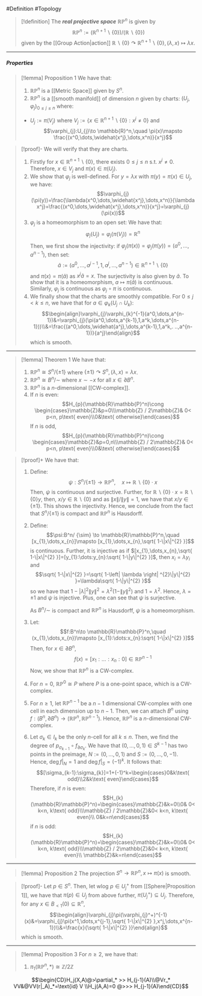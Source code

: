 #Definition #Topology 

> [!definition]
> The ***real projective space*** $\mathbb{R}\mathbb{P}^n$ is given by $$\mathbb{R}\mathbb{P}^n:=(\mathbb{R}^{n+1}\backslash\{ 0 \} )/(\mathbb{R} \backslash \{ 0 \})$$given by the [[Group Action|action]] $\mathbb{R}\backslash\{ 0 \}\curvearrowright\mathbb{R}^{n+1}\backslash \{ 0 \}, (\lambda,x)\mapsto\lambda x$.
---
##### Properties
> [!lemma] Proposition 1
> We have that:
> 1. $\mathbb{R}\mathbb{P}^n$ is a [[Metric Space]] given by $S^n$.
> 2. $\mathbb{R}\mathbb{P}^n$ is a [[smooth manifold]] of dimension $n$ given by charts: $(U_{j},\varphi_{j})_{0\leq j\leq n}$ where: 
> 	- $U_{j}:=\pi(V_{j})$ where $V_{j}:=\{ x\in \mathbb{R}^{n+1} \backslash \{ 0 \}: x^j\neq 0 \}$ and
> 	$$\varphi_{j}:U_{j}\to \mathbb{R}^n,\quad \pi(x)\mapsto \frac{(x^0,\dots,\widehat{x^j},\dots,x^n)}{x^j}$$

> [!proof]-
> We will verify that they are charts.
> 1. Firstly for $x\in \mathbb{R}^{n+1} \backslash \{ 0 \}$, there exists $0\leq j\leq n$ s.t. $x^j\neq 0$. Therefore, $x\in V_{j}$ and $\pi(x)\in \pi(U_{j})$. 
> 2. We show that $\varphi_{j}$ is well-defined. For $y=\lambda x$ with $\pi(y)=\pi(x)\in U_{j}$, we have: $$\varphi_{j}(\pi(y))=\frac{\lambda(x^0,\dots,\widehat{x^j},\dots,x^n)}{\lambda x^j}=\frac{(x^0,\dots,\widehat{x^j},\dots,x^n)}{x^j}=\varphi_{j}(\pi(x))$$
> 3. $\varphi_{j}$ is a homeomorphism to an open set:  We have that: $$\varphi_{j}(U_{j})=\varphi_{j}(\pi(V_{j}))=\mathbb{R}^n$$Then, we first show the injectivity: if $\varphi_{j}(\pi(x))=\varphi_{j}(\pi(y))=(a^0,\dots,a^{n-1})$, then set: $$\tilde{a}:=(a^0,\dots,a^{j-1},1,a^j,\dots,a^{n-1})\in\mathbb{R}^{n+1}\backslash\{ 0 \}$$ and $\pi(x)=\pi(\tilde{a})$ as $x^j \tilde{a}=x$. The surjectivity is also given by $\tilde{a}$. To show that it is a homeomorphism, $a\mapsto \pi(\tilde{a})$ is continuous. Similarly, $\varphi_{j}$ is continuous as $\varphi_{j}\circ\pi$ is continuous. 
>  4. We finally show that the charts are smoothly compatible. For $0\leq j< k\leq n$, we have that for $a\in\varphi_{k}(U_{j}\cap U_{k})$: $$\begin{align}\varphi_{j}\varphi_{k}^{-1}(a^0,\dots,a^{n-1})&=\varphi_{j}(\pi(a^0,\dots,a^{k-1},1,a^k,\dots,a^{n-1}))\\&=\frac{(a^0,\dots,\widehat{a^j},\dots,a^{k-1},1,a^k,. ..,a^{n-1})}{a^j}\end{align}$$which is smooth.

---

> [!lemma] Theorem 1
> We have that: 
> 1. $\mathbb{R}\mathbb{P}^n \cong S^n / \{ \pm1 \}$ where $\{ \pm 1 \} \curvearrowright S^n,(\lambda,x)=\lambda x$.
> 2. $\mathbb{R}\mathbb{P}^n \cong B^n / {\sim}$ where $x\sim-x$ for all $x\in \partial B^n$.
> 3. $\mathbb{R}\mathbb{P}^n$ is a $n$-dimensional [[CW-complex]].
> 4. If $n$ is even:
>    $$H_{p}(\mathbb{R}\mathbb{P}^n)\cong \begin{cases}\mathbb{Z}&p=0\\\mathbb{Z} / 2\mathbb{Z}& 0< p<n, p\text{ even}\\0&\text{ otherwise}\end{cases}$$
>    If $n$ is odd,
> 	$$H_{p}(\mathbb{R}\mathbb{P}^n)\cong \begin{cases}\mathbb{Z}&p=0,n\\\mathbb{Z} / 2\mathbb{Z}& 0< p<n, p\text{ even}\\0&\text{ otherwise}\end{cases}$$

> [!proof]+
> We have that:
> 1. Define: $$\psi:S^n / \{ \pm 1 \}\to \mathbb{R}\mathbb{P}^n,\quad x\mapsto \mathbb{R} \backslash \{ 0 \}\cdot x$$Then, $\psi$ is continuous and surjective. Further, for $\mathbb{R} \backslash \{ 0 \}\cdot x=\mathbb{R} \backslash \{ 0 \}y$, then, $x/y\in \mathbb{R} \backslash \{ 0 \}$ and as $\|x\| / \|y\| = 1$, we have that $x / y\in \{ \pm 1 \}$. This shows the injectivity. Hence, we conclude from the fact that $S^n / \{ \pm 1 \}$ is compact and $\mathbb{R}\mathbb{P}^n$ is Hausdorff. 
> 1. Define: $$\psi:B^n/ {\sim} \to \mathbb{R}\mathbb{P}^n,\quad [x_{1},\dots,x_{n}]\mapsto [x_{1},\dots,x_{n},\sqrt{ 1-\|x\|^{2} }]$$is continuous. Further, it is injective as if $[x_{1},\dots,x_{n},\sqrt{ 1-\|x\|^{2} }]=[y_{1}:\dots:y_{n}:\sqrt{ 1-\|y\|^{2} }]$, then $x_{i}=\lambda y_{i}$ and $$\sqrt{ 1-\|x\|^{2} }=\sqrt{ 1-\left| \lambda \right| ^{2}\|y\|^{2} }=\lambda\sqrt{ 1-\|y\|^{2} }$$so we have that $1-\left| \lambda \right|^{2}\|y\|^{2}=\lambda^{2}(1-\|y\|^{2})$ and $1=\lambda^{2}$. Hence, $\lambda=\pm 1$ and $\psi$ is injective. Plus, one can see that $\psi$ is surjective. 
>    
>    As $B^n / {\sim}$ is compact and $\mathbb{R}\mathbb{P}^n$ is Hausdorff, $\psi$ is a homeomorphism.
>  2. Let: $$f:B^n\to \mathbb{R}\mathbb{P}^n,\quad (x_{1},\dots,x_{n})\mapsto [x_{1}:\dots:x_{n}:\sqrt{ 1-\|x\|^{2} }]$$Then, for $x\in \partial B^n$, $$f(x)=[x_{1}:\dots: x_{n}: 0]\in \mathbb{R}\mathbb{P}^{n-1}$$Now, we show that $\mathbb{R}\mathbb{P}^n$ is a CW-complex. 
> 	 1. For $n=0$, $\mathbb{R}\mathbb{P}^0\cong P$ where $P$ is a one-point space, which is a CW-complex.
> 	 2. For $n\geq 1$, let $\mathbb{R}\mathbb{P}^{n-1}$ be a $n-1$ dimensional CW-complex with one cell in each dimension up to $n-1$. Then, we can attach $B^n$ using $f:(B^n,\partial B^n)\to(\mathbb{R}\mathbb{P}^{n},\mathbb{R}\mathbb{P}^{n-1})$. Hence, $\mathbb{R}\mathbb{P}^n$ is a $n$-dimensional CW-complex.
> 3. Let $\sigma_{k}\in I_{k}$ be the only $n$-cell for all $k\leq n$. Then, we find the degree of $p_{\sigma_{k-1}}\circ f_{\partial\sigma_{k}}$. We have that $(0,\dots,0,1)\in S^{k-1}$ has two points in the preimage, $N:=(0,\dots,0,1)$ and $S:=(0,\dots,0,-1)$. Hence, $\deg f|_{N}=1$ and $\deg f|_{S}=(-1)^{k}$. It follows that: $$[\sigma_{k-1}:\sigma_{k}]=1+(-1)^k=\begin{cases}0&k\text{ odd}\\2&k\text{ even}\end{cases}$$
> 	Therefore, if $n$ is even:$$H_{k}(\mathbb{R}\mathbb{P}^n)=\begin{cases}\mathbb{Z}&k=0\\0& 0< k<n, k\text{ odd}\\\mathbb{Z} / 2\mathbb{Z}&0< k<n, k\text{ even}\\ 0&k=n\end{cases}$$
> 	if $n$ is odd:$$H_{k}(\mathbb{R}\mathbb{P}^n)=\begin{cases}\mathbb{Z}&k=0\\0& 0< k<n, k\text{ odd}\\\mathbb{Z} / 2\mathbb{Z}&0< k<n, k\text{ even}\\ \mathbb{Z}&k=n\end{cases}$$
---

> [!lemma] Proposition 2
> The projection $S^n\to \mathbb{R} \mathbb{P}^n,x\mapsto \pi(x)$ is smooth.

> [!proof]-
> Let $p\in S^n$. Then, let wlog $p\in U_{j}^+$ from [[Sphere|Proposition 1]], we have that $\pi(p)\in U_{j}$ from above further, $\pi(U_{j}^+)\subseteq U_{j}$. Therefore, for any $x\in B_{<1}(0)\subseteq \mathbb{R}^n$,$$\begin{align}\varphi_{j}\pi(\varphi_{j}^+)^{-1}(x)&=\varphi_{j}\pi(x^1,\dots,x^{j-1},\sqrt{ 1-\|x\|^{2} },x^j,\dots,x^{n-1})\\&=\frac{x}{\sqrt{ 1-\|x\|^{2} }}\end{align}$$which is smooth.
---
> [!lemma] Proposition 3
> For $n\geq 2$, we have that:
> 1. $\pi_{1}(\mathbb{R}\mathbb{P}^n,*)\cong \mathbb{Z} / 2\mathbb{Z}$

$$\begin{CD}H_j(X,A)@>\partial_* >> H_{j-1}(A)\\@Vr_* VV&@VV(r|_A)_*=\text{id} V
\\H_j(A,A)=0 @>>> H_{j-1}(A)\end{CD}$$